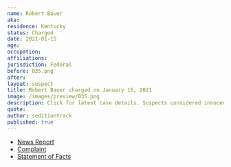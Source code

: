 ```yaml
---
name: Robert Bauer
aka:
residence: Kentucky
status: Charged
date: 2021-01-15
age:
occupation:
affiliations:
jurisdiction: Federal
before: 035.png
after:
layout: suspect
title: Robert Bauer charged on January 15, 2021
image: /images/preview/035.png
description: Click for latest case details. Suspects considered innocent until proven guilty.
quote:
author: seditiontrack
published: true
---
```


- [News Report](https://www.whas11.com/article/news/crime/kentucky-capitol-riot-arrests-bauer/417-51b5098f-25b0-41f7-898b-37616e64dc5d)
- [Complaint](https://assets.documentcloud.org/documents/20456227/1-14-21-us-v-robert-bauer-complaint-statement.pdf)
- [Statement of Facts](https://www.justice.gov/opa/page/file/1355721/download)